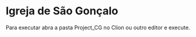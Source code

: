 # Igreja de São Gonçalo

Para executar abra a pasta Project_CG no Clion ou outro editor e execute. 
